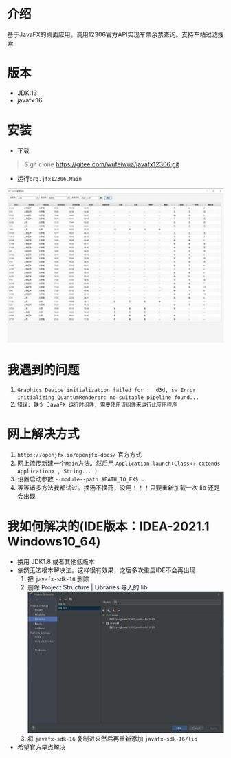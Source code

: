 # 介绍
基于JavaFX的桌面应用。调用12306官方API实现车票余票查询。支持车站过滤搜索

# 版本
- JDK:13
- javafx:16

# 安装
- 下载
> $ git clone https://gitee.com/wufeiwua/javafx12306.git

- 运行`org.jfx12306.Main`

![](./images/demo-snapshot.png)

# 我遇到的问题
1. `Graphics Device initialization failed for :  d3d, sw
  Error initializing QuantumRenderer: no suitable pipeline found...`
2. `错误: 缺少 JavaFX 运行时组件, 需要使用该组件来运行此应用程序`

# 网上解决方式
1. `https://openjfx.io/openjfx-docs/` 官方方式
2. 网上流传新建一个`Main`方法。然后用 `Application.launch(Class<? extends Application> , String... )`
3. 设置启动参数 `--module--path $PATH_TO_FX$...`
4. 等等诸多方法我都试过。换汤不换药，没用！！！只要重新加载一次 lib 还是会出现

# 我如何解决的(IDE版本：IDEA-2021.1 Windows10_64)
- 换用 JDK1.8 或者其他低版本
- 依然无法根本解决法。这样很有效果，之后多次重启IDE不会再出现
  1. 把 `javafx-sdk-16` 删除
  2. 删除 Project Structure | Libraries 导入的 lib
   ![](./images/img1.png)
  3. 将 `javafx-sdk-16` 复制进来然后再重新添加 `javafx-sdk-16/lib`
- 希望官方早点解决
